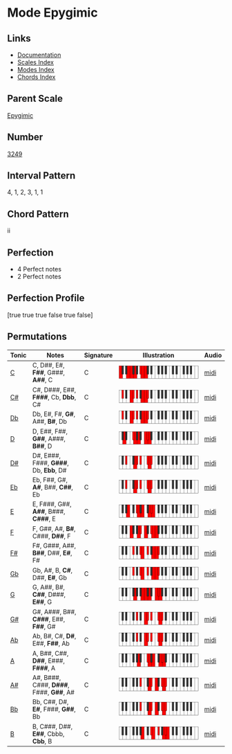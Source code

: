 # Mode Epygimic

## Links

- [Documentation](index.md)
- [Scales Index](Scales.md)
- [Modes Index](Modes.md)
- [Chords Index](Chords.md)

## Parent Scale

[Epygimic](ScaleEpygimic.md)

## Number

[3249](https://ianring.com/musictheory/scales/3249)

## Interval Pattern

4, 1, 2, 3, 1, 1

## Chord Pattern

ii

## Perfection

- 4 Perfect notes
- 2 Perfect notes

## Perfection Profile

[true true true false true false]

## Permutations

| Tonic | Notes | Signature | Illustration | Audio |
|-------|-------|-----------|--------------|-------|
| [C](ModeCNaturalEpygimic.md) | C, D##, E#, **F##**, G###, **A##**, C | C | ![CNaturalEpygimic](ModeCNaturalEpygimic.png) | [midi](https://github.com/edipermadi/music/blob/main/docs/ModeCNaturalEpygimic.mid?raw=true) |
| [C#](ModeCSharpEpygimic.md) | C#, D###, E##, **F###**, Cb, **Dbb**, C# | C | ![CSharpEpygimic](ModeCSharpEpygimic.png) | [midi](https://github.com/edipermadi/music/blob/main/docs/ModeCSharpEpygimic.mid?raw=true) |
| [Db](ModeDFlatEpygimic.md) | Db, E#, F#, **G#**, A##, **B#**, Db | C | ![DFlatEpygimic](ModeDFlatEpygimic.png) | [midi](https://github.com/edipermadi/music/blob/main/docs/ModeDFlatEpygimic.mid?raw=true) |
| [D](ModeDNaturalEpygimic.md) | D, E##, F##, **G##**, A###, **B##**, D | C | ![DNaturalEpygimic](ModeDNaturalEpygimic.png) | [midi](https://github.com/edipermadi/music/blob/main/docs/ModeDNaturalEpygimic.mid?raw=true) |
| [D#](ModeDSharpEpygimic.md) | D#, E###, F###, **G###**, Db, **Ebb**, D# | C | ![DSharpEpygimic](ModeDSharpEpygimic.png) | [midi](https://github.com/edipermadi/music/blob/main/docs/ModeDSharpEpygimic.mid?raw=true) |
| [Eb](ModeEFlatEpygimic.md) | Eb, F##, G#, **A#**, B##, **C##**, Eb | C | ![EFlatEpygimic](ModeEFlatEpygimic.png) | [midi](https://github.com/edipermadi/music/blob/main/docs/ModeEFlatEpygimic.mid?raw=true) |
| [E](ModeENaturalEpygimic.md) | E, F###, G##, **A##**, B###, **C###**, E | C | ![ENaturalEpygimic](ModeENaturalEpygimic.png) | [midi](https://github.com/edipermadi/music/blob/main/docs/ModeENaturalEpygimic.mid?raw=true) |
| [F](ModeFNaturalEpygimic.md) | F, G##, A#, **B#**, C###, **D##**, F | C | ![FNaturalEpygimic](ModeFNaturalEpygimic.png) | [midi](https://github.com/edipermadi/music/blob/main/docs/ModeFNaturalEpygimic.mid?raw=true) |
| [F#](ModeFSharpEpygimic.md) | F#, G###, A##, **B##**, D##, **E#**, F# | C | ![FSharpEpygimic](ModeFSharpEpygimic.png) | [midi](https://github.com/edipermadi/music/blob/main/docs/ModeFSharpEpygimic.mid?raw=true) |
| [Gb](ModeGFlatEpygimic.md) | Gb, A#, B, **C#**, D##, **E#**, Gb | C | ![GFlatEpygimic](ModeGFlatEpygimic.png) | [midi](https://github.com/edipermadi/music/blob/main/docs/ModeGFlatEpygimic.mid?raw=true) |
| [G](ModeGNaturalEpygimic.md) | G, A##, B#, **C##**, D###, **E##**, G | C | ![GNaturalEpygimic](ModeGNaturalEpygimic.png) | [midi](https://github.com/edipermadi/music/blob/main/docs/ModeGNaturalEpygimic.mid?raw=true) |
| [G#](ModeGSharpEpygimic.md) | G#, A###, B##, **C###**, E##, **F##**, G# | C | ![GSharpEpygimic](ModeGSharpEpygimic.png) | [midi](https://github.com/edipermadi/music/blob/main/docs/ModeGSharpEpygimic.mid?raw=true) |
| [Ab](ModeAFlatEpygimic.md) | Ab, B#, C#, **D#**, E##, **F##**, Ab | C | ![AFlatEpygimic](ModeAFlatEpygimic.png) | [midi](https://github.com/edipermadi/music/blob/main/docs/ModeAFlatEpygimic.mid?raw=true) |
| [A](ModeANaturalEpygimic.md) | A, B##, C##, **D##**, E###, **F###**, A | C | ![ANaturalEpygimic](ModeANaturalEpygimic.png) | [midi](https://github.com/edipermadi/music/blob/main/docs/ModeANaturalEpygimic.mid?raw=true) |
| [A#](ModeASharpEpygimic.md) | A#, B###, C###, **D###**, F###, **G##**, A# | C | ![ASharpEpygimic](ModeASharpEpygimic.png) | [midi](https://github.com/edipermadi/music/blob/main/docs/ModeASharpEpygimic.mid?raw=true) |
| [Bb](ModeBFlatEpygimic.md) | Bb, C##, D#, **E#**, F###, **G##**, Bb | C | ![BFlatEpygimic](ModeBFlatEpygimic.png) | [midi](https://github.com/edipermadi/music/blob/main/docs/ModeBFlatEpygimic.mid?raw=true) |
| [B](ModeBNaturalEpygimic.md) | B, C###, D##, **E##**, Cbbb, **Cbb**, B | C | ![BNaturalEpygimic](ModeBNaturalEpygimic.png) | [midi](https://github.com/edipermadi/music/blob/main/docs/ModeBNaturalEpygimic.mid?raw=true) |
